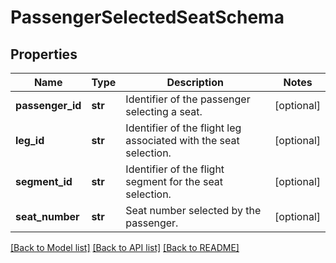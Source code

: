 # PassengerSelectedSeatSchema

## Properties
Name | Type | Description | Notes
------------ | ------------- | ------------- | -------------
**passenger_id** | **str** | Identifier of the passenger selecting a seat. | [optional] 
**leg_id** | **str** | Identifier of the flight leg associated with the seat selection. | [optional] 
**segment_id** | **str** | Identifier of the flight segment for the seat selection. | [optional] 
**seat_number** | **str** | Seat number selected by the passenger. | [optional] 

[[Back to Model list]](../README.md#documentation-for-models) [[Back to API list]](../README.md#documentation-for-api-endpoints) [[Back to README]](../README.md)

